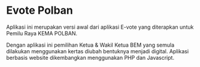 # Evote Polban
Aplikasi ini merupakan versi awal dari aplikasi E-vote yang diterapkan untuk Pemilu Raya KEMA POLBAN.

Dengan aplikasi ini pemilihan Ketua & Wakil Ketua BEM yang semula dilakukan menggunakan kertas diubah bentuknya menjadi digital.
Aplikasi berbasis website dikembangkan menggunakan PHP dan Javascript.
